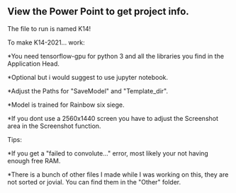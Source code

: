 View the Power Point to get project info.
----------------------------------------

The file to run is named K14!

To make K14-2021... work:

*You need tensorflow-gpu for python 3 and all the libraries you find in the Application Head.

*Optional but i would suggest to use jupyter notebook.

*Adjust the Paths for "SaveModel" and "Template_dir".

*Model is trained for Rainbow six siege.

*If you dont use a 2560x1440 screen you  have to adjust the Screenshot area in the Screenshot function.

Tips:

*If you get a "failed to convolute..." error, most likely your not having enough free RAM.

*There is a bunch of other files I made while I was working on this, they are not sorted or jovial. 
 You can find them in the "Other" folder.
